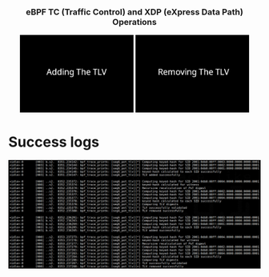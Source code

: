 <h3 align="center">eBPF TC (Traffic Control) and XDP (eXpress Data Path) Operations</h3>

<div align="center">
  <img src="./pot-tlv-insertion.gif" alt="PoT TLV Insertion" width="45%"/>
  <img src="./pot-tlv-removal.gif" alt="PoT TLV Removal" width="45%"/>
</div>

# Success logs

<div align="center">
<img src="./success-logs.png" alt="Success logs"/>
